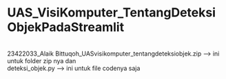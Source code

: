 # UAS_VisiKomputer_TentangDeteksiObjekPadaStreamlit
<br>23422033_Alaik Bittuqoh_UASvisikomputer_tentangdeteksiobjek.zip --> ini untuk folder zip nya dan</br>
deteksi_objek.py --> ini untuk file codenya saja
